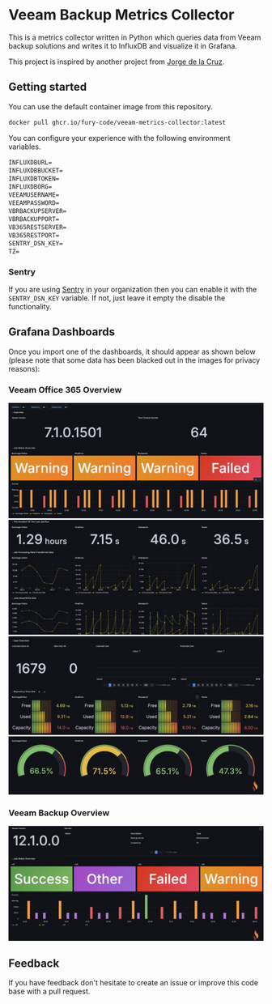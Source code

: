 # Veeam Backup Metrics Collector
This is a metrics collector written in Python which queries data from 
Veeam backup solutions and writes it to InfluxDB and visualize it in Grafana.

This project is inspired by another project from [Jorge de la Cruz](https://github.com/jorgedlcruz/veeam-backup-for-microsoft365-grafana).

## Getting started
You can use the default container image from this repository.
```bash
docker pull ghcr.io/fury-code/veeam-metrics-collector:latest
```

You can configure your experience with the following environment variables.
```
INFLUXDBURL=
INFLUXDBBUCKET=
INFLUXDBTOKEN=
INFLUXDBORG=
VEEAMUSERNAME=
VEEAMPASSWORD=
VBRBACKUPSERVER=
VBRBACKUPPORT=
VB365RESTSERVER=
VB365RESTPORT=
SENTRY_DSN_KEY=
TZ=
```

### Sentry
If you are using [Sentry](https://sentry.io/welcome/) in your organization 
then you can enable it with the `SENTRY_DSN_KEY` variable. If not, just 
leave it empty the disable the functionality.

## Grafana Dashboards
Once you import one of the dashboards, it should appear as shown below (please note that some data has been blacked out in the images for privacy reasons):
### Veeam Office 365 Overview
![Dashboard](/pictures/VeeamOffice365Overview1.png)
![Dashboard](/pictures/VeeamOffice365Overview2.png)
![Dashboard](/pictures/VeeamOffice365Overview3.png)
![Dashboard](/pictures/VeeamOffice365Overview4.png)

### Veeam Backup Overview
![Dashboard](/pictures/VeeamBackupOverview1.png)

## Feedback
If you have feedback don't hesitate to create an issue or improve this 
code base with a pull request.


